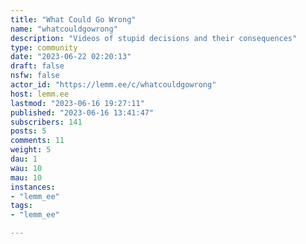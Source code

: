 ```yaml
---
title: "What Could Go Wrong" 
name: "whatcouldgowrong"
description: "Videos of stupid decisions and their consequences"
type: community
date: "2023-06-22 02:20:13"
draft: false
nsfw: false
actor_id: "https://lemm.ee/c/whatcouldgowrong"
host: lemm.ee
lastmod: "2023-06-16 19:27:11"
published: "2023-06-16 13:41:47"
subscribers: 141
posts: 5
comments: 11
weight: 5
dau: 1
wau: 10
mau: 10
instances:
- "lemm_ee"
tags: 
- "lemm_ee"

---
```

